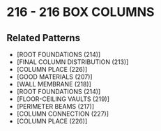 # 216 - 216 BOX COLUMNS

## Related Patterns

- [ROOT FOUNDATIONS (214)]
- [FINAL COLUMN DISTRIBUTION (213)]
- [COLUMN PLACE (226)]
- [GOOD MATERIALS (207)]
- [WALL MEMBRANE (218)]
- [ROOT FOUNDATIONS (214)]
- [FLOOR-CEILING VAULTS (219)]
- [PERIMETER BEAMS (217)]
- [COLUMN CONNECTION (227)]
- [COLUMN PLACE (226)]
